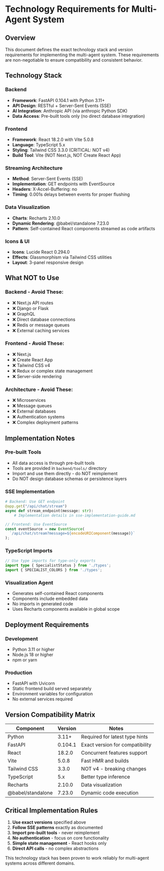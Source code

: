 # Technology Requirements for Multi-Agent System

## Overview
This document defines the exact technology stack and version requirements for implementing the multi-agent system. These requirements are non-negotiable to ensure compatibility and consistent behavior.

## Technology Stack

### Backend
- **Framework**: FastAPI 0.104.1 with Python 3.11+
- **API Design**: RESTful + Server-Sent Events (SSE)
- **AI Integration**: Anthropic API (via anthropic Python SDK)
- **Data Access**: Pre-built tools only (no direct database integration)

### Frontend
- **Framework**: React 18.2.0 with Vite 5.0.8
- **Language**: TypeScript 5.x
- **Styling**: Tailwind CSS 3.3.0 (CRITICAL: NOT v4)
- **Build Tool**: Vite (NOT Next.js, NOT Create React App)

### Streaming Architecture
- **Method**: Server-Sent Events (SSE)
- **Implementation**: GET endpoints with EventSource
- **Headers**: X-Accel-Buffering: no
- **Timing**: 0.001s delays between events for proper flushing

### Data Visualization
- **Charts**: Recharts 2.10.0
- **Dynamic Rendering**: @babel/standalone 7.23.0
- **Pattern**: Self-contained React components streamed as code artifacts

### Icons & UI
- **Icons**: Lucide React 0.294.0
- **Effects**: Glassmorphism via Tailwind CSS utilities
- **Layout**: 3-panel responsive design

## What NOT to Use

### Backend - Avoid These:
- ❌ Next.js API routes
- ❌ Django or Flask
- ❌ GraphQL
- ❌ Direct database connections
- ❌ Redis or message queues
- ❌ External caching services

### Frontend - Avoid These:
- ❌ Next.js
- ❌ Create React App
- ❌ Tailwind CSS v4
- ❌ Redux or complex state management
- ❌ Server-side rendering

### Architecture - Avoid These:
- ❌ Microservices
- ❌ Message queues
- ❌ External databases
- ❌ Authentication systems
- ❌ Complex deployment patterns

## Implementation Notes

### Pre-built Tools
- All data access is through pre-built tools
- Tools are provided in `backend/tools/` directory
- Import and use them directly - do NOT reimplement
- Do NOT design database schemas or persistence layers

### SSE Implementation
```python
# Backend: Use GET endpoint
@app.get("/api/chat/stream")
async def stream_endpoint(message: str):
    # Implementation details in sse-implementation-guide.md
```

```typescript
// Frontend: Use EventSource
const eventSource = new EventSource(
  `/api/chat/stream?message=${encodeURIComponent(message)}`
);
```

### TypeScript Imports
```typescript
// Use type imports for type-only exports
import type { SpecialistStatus } from './types';
import { SPECIALIST_COLORS } from './types';
```

### Visualization Agent
- Generates self-contained React components
- Components include embedded data
- No imports in generated code
- Uses Recharts components available in global scope

## Deployment Requirements

### Development
- Python 3.11 or higher
- Node.js 18 or higher
- npm or yarn

### Production
- FastAPI with Uvicorn
- Static frontend build served separately
- Environment variables for configuration
- No external services required

## Version Compatibility Matrix

| Component | Version | Notes |
|-----------|---------|-------|
| Python | 3.11+ | Required for latest type hints |
| FastAPI | 0.104.1 | Exact version for compatibility |
| React | 18.2.0 | Concurrent features support |
| Vite | 5.0.8 | Fast HMR and builds |
| Tailwind CSS | 3.3.0 | NOT v4 - breaking changes |
| TypeScript | 5.x | Better type inference |
| Recharts | 2.10.0 | Data visualization |
| @babel/standalone | 7.23.0 | Dynamic code execution |

## Critical Implementation Rules

1. **Use exact versions** specified above
2. **Follow SSE patterns** exactly as documented
3. **Import pre-built tools** - never reimplement
4. **No authentication** - focus on core functionality
5. **Simple state management** - React hooks only
6. **Direct API calls** - no complex abstractions

This technology stack has been proven to work reliably for multi-agent systems across different domains.